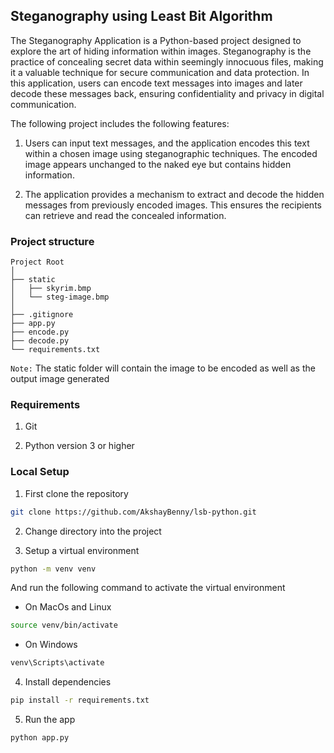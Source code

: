 ## Steganography using Least Bit Algorithm

The Steganography Application is a Python-based project designed to explore the art of hiding information within images. Steganography is the practice of concealing secret data within seemingly innocuous files, making it a valuable technique for secure communication and data protection. In this application, users can encode text messages into images and later decode these messages back, ensuring confidentiality and privacy in digital communication.

The following project includes the following features:

1. Users can input text messages, and the application encodes this text within a chosen image using steganographic techniques. The encoded image appears unchanged to the naked eye but contains hidden information.

2. The application provides a mechanism to extract and decode the hidden messages from previously encoded images. This ensures the recipients can retrieve and read the concealed information.

### Project structure

```
Project Root
│
├── static
│   ├── skyrim.bmp
│   └── steg-image.bmp
│
├── .gitignore
├── app.py
├── encode.py
├── decode.py
└── requirements.txt
```

`Note:` The static folder will contain the image to be encoded as well as the output image generated

### Requirements

1. Git

2. Python version 3 or higher

### Local Setup

1. First clone the repository

```bash
git clone https://github.com/AkshayBenny/lsb-python.git
```

2. Change directory into the project

3. Setup a virtual environment

```bash
python -m venv venv
```

And run the following command to activate the virtual environment

-   On MacOs and Linux

```bash
source venv/bin/activate
```

-   On Windows

```bash
venv\Scripts\activate
```

4. Install dependencies

```bash
pip install -r requirements.txt
```

5. Run the app

```bash
python app.py
```
